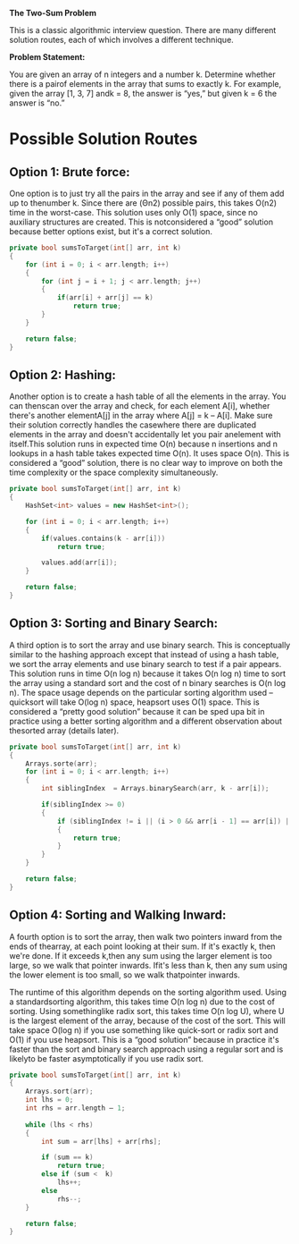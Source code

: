 **The Two-Sum Problem**

This is a classic algorithmic interview question. There are many different solution routes, each of which involves a different technique.

**Problem Statement:**

You are given an array of n integers and a number k. Determine whether there is a pairof elements in the array that sums to exactly k. For example, given the array [1, 3, 7] andk = 8, the answer is “yes,” but given k = 6 the answer is “no.”

# **Possible Solution Routes**

## **Option 1: Brute force:**
One option is to just try all the pairs in the array and see if any of them add up to thenumber  k. Since there are  (Θn2) possible pairs, this takes O(n2) time in the worst-case. This solution uses only O(1) space, since no auxiliary structures are created. This is notconsidered a “good” solution because better options exist, but it's a correct solution.

```c++
private bool sumsToTarget(int[] arr, int k)
{
    for (int i = 0; i < arr.length; i++)
    {
        for (int j = i + 1; j < arr.length; j++)
        {
            if(arr[i] + arr[j] == k)
                return true;
        }
    }

    return false;
}
```

## **Option 2: Hashing:**
Another option is to create a hash table of all the elements in the array. You can thenscan over the array and check, for each element A[i], whether there's another elementA[j] in the array where A[j] = k – A[i]. Make sure their solution correctly handles the casewhere there are duplicated elements in the array and doesn't accidentally let you pair anelement with itself.This solution runs in expected time O(n) because n insertions and n lookups in a hash table takes expected time O(n). It uses space O(n). This is considered a “good” solution, there is no clear way to improve on both the time complexity or the space complexity simultaneously.


```c++
private bool sumsToTarget(int[] arr, int k)
{
    HashSet<int> values = new HashSet<int>();

    for (int i = 0; i < arr.length; i++)
    {
        if(values.contains(k - arr[i]))
            return true;

        values.add(arr[i]);
    }

    return false;
}
```

## **Option 3: Sorting and Binary Search:**
A third option is to sort the array and use binary search. This is conceptually similar to the hashing approach except that instead of using a hash table, we sort the array elements and use binary search to test if a pair appears. This solution runs in time O(n log n) because it takes O(n log n) time to sort the array using a standard sort and the cost of n binary searches is O(n log n). The space usage depends on the particular sorting algorithm used – quicksort will take O(log n) space, heapsort uses O(1) space. This is considered a “pretty good solution” because it can be sped upa bit in practice using a better sorting algorithm and a different observation about thesorted array (details later).


```c++
private bool sumsToTarget(int[] arr, int k)
{
    Arrays.sorte(arr);
    for (int i = 0; i < arr.length; i++)
    {
        int siblingIndex  = Arrays.binarySearch(arr, k - arr[i]);

        if(siblingIndex >= 0)
        {
            if (siblingIndex != i || (i > 0 && arr[i - 1] == arr[i]) || (i < arr.length – 1 && arr[i + 1] == arr[i])) 
            {
                return true;
            }
        }
    }

    return false;
}
```

## **Option 4: Sorting and Walking Inward:**
A fourth option is to sort the array, then walk two pointers inward from the ends of thearray, at each point looking at their sum. If it's exactly k, then we're done. If it exceeds k,then any sum using the larger element is too large, so we walk that pointer inwards. Ifit's less than k, then any sum using the lower element is too small, so we walk thatpointer inwards.

The runtime of this algorithm depends on the sorting algorithm used. Using a standardsorting algorithm, this takes time O(n log n) due to the cost of sorting. Using somethinglike radix sort, this takes time O(n log U), where U is the largest element of the array, because of the cost of the sort. This will take space O(log n) if you use something like quick-sort or radix sort and O(1) if you use heapsort. This is a “good solution” because in practice it's faster than the sort and binary search approach using a regular sort and is likelyto be faster asymptotically if you use radix sort.


```c++
private bool sumsToTarget(int[] arr, int k)
{
    Arrays.sort(arr);
    int lhs = 0;
    int rhs = arr.length – 1;
    
    while (lhs < rhs) 
    {
        int sum = arr[lhs] + arr[rhs];

        if (sum == k) 
            return true;
        else if (sum <  k)
            lhs++;
        else               
            rhs--;
    }

    return false;
}
```

